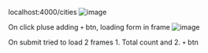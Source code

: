 localhost:4000/cities
![image](https://user-images.githubusercontent.com/114636668/228289783-1f819142-751c-4eca-b5c9-57893d53267b.png)

On click pluse adding `+` btn, loading form in frame 
![image](https://user-images.githubusercontent.com/114636668/228289874-3c9f8d1f-4053-43f9-af4e-fe18fff9306e.png)

On submit tried to load 2 frames 1. Total count and 2. `+` btn
